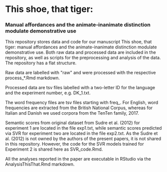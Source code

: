 # This shoe, that tiger:
### Manual affordances and the animate-inanimate distinction modulate demonstrative use

This repository stores data and code for our manuscript This shoe, that tiger: manual affordances and the animate-inanimate distinction modulate demonstrative use. Both raw data and processed data are included in the repository, as well as scripts for the preprocessing and analysis of the data. The repository has a flat structure.

Raw data are labelled with "raw" and were processed with the respective process_*.Rmd markdown.

Processed data are tsv files labelled with a two-letter ID for the language and the experiment number, e.g. DK_1.txt.

The word frequency files are tsv files starting with freq_. For English, word frequencies are extracted from the British National Corpus, whereas for Italian and Danish we used corpora from the TenTen family, 2017.

Semantic scores from original dataset from Sudre et al. (2012) for experiment 1 are located in the file exp1.txt, while semantic scores predicted via SVR for experiment two are located in the file exp2.txt. As the Sudre et al. (2012) is not owned by the authors of the present papers, it is not shared in this repository. However, the code for the SVR models trained for Experiment 2 is shared here as SVR_code.Rmd.

All the analyses reported in the paper are executable in RStudio via the AnalysisThisThat.Rmd markdown.
